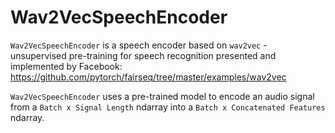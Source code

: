 # Wav2VecSpeechEncoder

   
   `Wav2VecSpeechEncoder` is a speech encoder based on `wav2vec` - unsupervised pre-training for speech
    recognition presented and implemented by Facebook: https://github.com/pytorch/fairseq/tree/master/examples/wav2vec
    
   `Wav2VecSpeechEncoder` uses a pre-trained model to encode an audio signal from a `Batch x Signal Length`
    ndarray into a `Batch x Concatenated Features` ndarray.
    